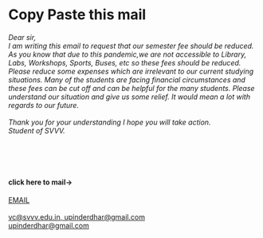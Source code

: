 <!DOCTYPE html>
<html>
  <head>
    <meta charset="utf-8">
    <title>Mail to VC</title>
    <link rel="stylesheet" href="https://maxcdn.bootstrapcdn.com/bootstrap/4.0.0/css/bootstrap.min.css" integrity="sha384-Gn5384xqQ1aoWXA+058RXPxPg6fy4IWvTNh0E263XmFcJlSAwiGgFAW/dAiS6JXm" crossorigin="anonymous">

  </head>
  <body>
    <h1 class="">Copy Paste this mail  </h1>
    <h6>Dear sir,<br>        I am writing this email to request that our semester fee should be reduced. As you know that due to this pandemic,we are not accessible to Library, Labs, Workshops, Sports, Buses, etc so these fees should be reduced. Please reduce some expenses which are irrelevant to our current studying situations. Many of the students are facing financial circumstances and these fees can be cut off and can be helpful for the many students. Please understand our situation and give us some relief.
    It would mean a lot with regards to our future.<br><br>
    Thank you for your understanding I hope you will take action.<br>
    Student of SVVV.</h6>
    <br>
    <br>
    <h4>click here to mail-></h4>
    <a class="btn btn-lg btn-primary" href="mailto: vc@svvv.edu.in, upinderdhar@gmail.com?subject=Fee waiver">EMAIL</a><br><br>
    <a href="mailto:vc@svvv.edu.in?subject=fee Waiver"> vc@svvv.edu.in, upinderdhar@gmail.com</a><br>
    <a href="mailto:upinderdhar@gmail.com?subject=feedback">upinderdhar@gmail.com</a>
  </body>
</html>
